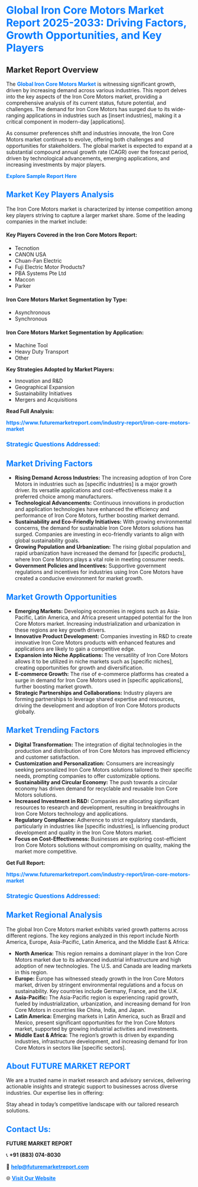 <h1 style="color: #007BFF;">Global Iron Core Motors Market Report 2025-2033: Driving Factors, Growth Opportunities, and Key Players</h1>

<section id="overview">
<h2>Market Report Overview</h2>
<p>The <a href="https://www.futuremarketreport.com/industry-report/iron-core-motors-market" style="color: #007BFF; text-decoration: none;"><strong>Global Iron Core Motors Market</strong></a> is witnessing significant growth, driven by increasing demand across various industries. This report delves into the key aspects of the Iron Core Motors market, providing a comprehensive analysis of its current status, future potential, and challenges. The demand for Iron Core Motors has surged due to its wide-ranging applications in industries such as [insert industries], making it a critical component in modern-day [applications].</p>
<p>As consumer preferences shift and industries innovate, the Iron Core Motors market continues to evolve, offering both challenges and opportunities for stakeholders. The global market is expected to expand at a substantial compound annual growth rate (CAGR) over the forecast period, driven by technological advancements, emerging applications, and increasing investments by major players.</p>
</section>

<section id="overview">
<p><a href="https://www.futuremarketreport.com/request-sample/reportId=46342" style="color: #007BFF; text-decoration: none;"><strong>Explore Sample Report Here</strong></a></p>
</section>

<section id="key-players">
<h2 style="color: #007BFF;">Market Key Players Analysis</h2>
<p>The Iron Core Motors market is characterized by intense competition among key players striving to capture a larger market share. Some of the leading companies in the market include:</p>
<h4>Key Players Covered in the Iron Core Motors Report:</h4>
<ul><li>Tecnotion</li><li>CANON USA</li><li>Chuan-Fan Electric</li><li>Fuji Electric Motor Products?</li><li>PBA Systems Pte Ltd</li><li>Maccon</li><li>Parker</li></ul>
<h4>Iron Core Motors Market Segmentation by Type:</h4>
<ul><li>Asynchronous</li><li>Synchronous</li></ul>

<h4>Iron Core Motors Market Segmentation by Application:</h4>
<ul><li>Machine Tool</li><li>Heavy Duty Transport</li><li>Other</li></ul>
<p><strong>Key Strategies Adopted by Market Players:</strong></p>
<ul>
<li>Innovation and R&D</li>
<li>Geographical Expansion</li>
<li>Sustainability Initiatives</li>
<li>Mergers and Acquisitions</li>
</ul>
</section>

<section>
<p><strong>Read Full Analysis: </strong></p><a href="https://www.futuremarketreport.com/industry-report/iron-core-motors-market" style="color: #007BFF; text-decoration: none;"><strong>https://www.futuremarketreport.com/industry-report/iron-core-motors-market</strong></a>
<h3 style="color: #007BFF;">Strategic Questions Addressed:</h3>
</section>

<section id="driving-factors">
<h2 style="color: #007BFF;">Market Driving Factors</h2>
<ul>
<li><strong>Rising Demand Across Industries:</strong> The increasing adoption of Iron Core Motors in industries such as [specific industries] is a major growth driver. Its versatile applications and cost-effectiveness make it a preferred choice among manufacturers.</li>
<li><strong>Technological Advancements:</strong> Continuous innovations in production and application technologies have enhanced the efficiency and performance of Iron Core Motors, further boosting market demand.</li>
<li><strong>Sustainability and Eco-Friendly Initiatives:</strong> With growing environmental concerns, the demand for sustainable Iron Core Motors solutions has surged. Companies are investing in eco-friendly variants to align with global sustainability goals.</li>
<li><strong>Growing Population and Urbanization:</strong> The rising global population and rapid urbanization have increased the demand for [specific products], where Iron Core Motors plays a vital role in meeting consumer needs.</li>
<li><strong>Government Policies and Incentives:</strong> Supportive government regulations and incentives for industries using Iron Core Motors have created a conducive environment for market growth.</li>
</ul>
</section>

<section id="growth-opportunities">
<h2 style="color: #007BFF;">Market Growth Opportunities</h2>
<ul>
<li><strong>Emerging Markets:</strong> Developing economies in regions such as Asia-Pacific, Latin America, and Africa present untapped potential for the Iron Core Motors market. Increasing industrialization and urbanization in these regions are key growth drivers.</li>
<li><strong>Innovative Product Development:</strong> Companies investing in R&D to create innovative Iron Core Motors products with enhanced features and applications are likely to gain a competitive edge.</li>
<li><strong>Expansion into Niche Applications:</strong> The versatility of Iron Core Motors allows it to be utilized in niche markets such as [specific niches], creating opportunities for growth and diversification.</li>
<li><strong>E-commerce Growth:</strong> The rise of e-commerce platforms has created a surge in demand for Iron Core Motors used in [specific applications], further boosting market growth.</li>
<li><strong>Strategic Partnerships and Collaborations:</strong> Industry players are forming partnerships to leverage shared expertise and resources, driving the development and adoption of Iron Core Motors products globally.</li>
</ul>
</section>

<section id="trending-factors">
<h2 style="color: #007BFF;">Market Trending Factors</h2>
<ul>
<li><strong>Digital Transformation:</strong> The integration of digital technologies in the production and distribution of Iron Core Motors has improved efficiency and customer satisfaction.</li>
<li><strong>Customization and Personalization:</strong> Consumers are increasingly seeking personalized Iron Core Motors solutions tailored to their specific needs, prompting companies to offer customizable options.</li>
<li><strong>Sustainability and Circular Economy:</strong> The push towards a circular economy has driven demand for recyclable and reusable Iron Core Motors solutions.</li>
<li><strong>Increased Investment in R&D:</strong> Companies are allocating significant resources to research and development, resulting in breakthroughs in Iron Core Motors technology and applications.</li>
<li><strong>Regulatory Compliance:</strong> Adherence to strict regulatory standards, particularly in industries like [specific industries], is influencing product development and quality in the Iron Core Motors market.</li>
<li><strong>Focus on Cost-Effectiveness:</strong> Businesses are exploring cost-efficient Iron Core Motors solutions without compromising on quality, making the market more competitive.</li>
</ul>
</section>

<section>
<p><strong>Get Full Report: </strong></p><a href="https://www.futuremarketreport.com/industry-report/iron-core-motors-market" style="color: #007BFF; text-decoration: none;"><strong>https://www.futuremarketreport.com/industry-report/iron-core-motors-market</strong></a>
<h3 style="color: #007BFF;">Strategic Questions Addressed:</h3>
</section>


<section id="regional-analysis">
<h2 style="color: #007BFF;">Market Regional Analysis</h2>
<p>The global Iron Core Motors market exhibits varied growth patterns across different regions. The key regions analyzed in this report include North America, Europe, Asia-Pacific, Latin America, and the Middle East & Africa:</p>
<ul>
<li><strong>North America:</strong> This region remains a dominant player in the Iron Core Motors market due to its advanced industrial infrastructure and high adoption of new technologies. The U.S. and Canada are leading markets in this region.</li>
<li><strong>Europe:</strong> Europe has witnessed steady growth in the Iron Core Motors market, driven by stringent environmental regulations and a focus on sustainability. Key countries include Germany, France, and the U.K.</li>
<li><strong>Asia-Pacific:</strong> The Asia-Pacific region is experiencing rapid growth, fueled by industrialization, urbanization, and increasing demand for Iron Core Motors in countries like China, India, and Japan.</li>
<li><strong>Latin America:</strong> Emerging markets in Latin America, such as Brazil and Mexico, present significant opportunities for the Iron Core Motors market, supported by growing industrial activities and investments.</li>
<li><strong>Middle East & Africa:</strong> The region’s growth is driven by expanding industries, infrastructure development, and increasing demand for Iron Core Motors in sectors like [specific sectors].</li>
</ul>
</section>

<footer>
<h2 style="color: #007BFF;">About FUTURE MARKET REPORT</h2>
<p>We are a trusted name in market research and advisory services, delivering actionable insights and strategic support to businesses across diverse industries. Our expertise lies in offering:</p>

<p>Stay ahead in today’s competitive landscape with our tailored research solutions.</p>

<h2 style="color: #007BFF;">Contact Us:</h2>
<p><strong>FUTURE MARKET REPORT</strong></p>
<p>📞 <strong>+91 (883) 074-8030</strong></p>
<p>📧 <strong><a href="mailto:help@futuremarketreport.com" style="color: #007BFF;">help@futuremarketreport.com</a></strong></p>
<p>🌐 <strong><a href="https://www.futuremarketreport.com/" style="color: #007BFF;">Visit Our Website</a></strong></p>
</footer>